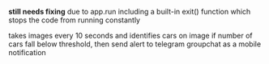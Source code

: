 **still needs fixing** 
  due to app.run including a built-in exit() function which stops the code from running constantly
  
takes images every 10 seconds and identifies cars on image
if number of cars fall below threshold, then send alert to telegram groupchat as a mobile notification
